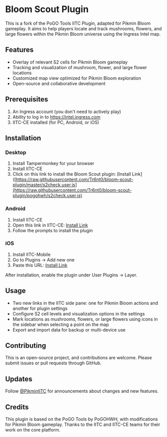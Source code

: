 # Bloom Scout Plugin

This is a fork of the PoGO Tools IITC Plugin, adapted for Pikmin Bloom gameplay. It aims to help players locate and track mushrooms, flowers, and large flowers within the Pikmin Bloom universe using the Ingress Intel map.

## Features

- Overlay of relevant S2 cells for Pikmin Bloom gameplay
- Tracking and visualization of mushroom, flower, and large flower locations
- Customized map view optimized for Pikmin Bloom exploration
- Open-source and collaborative development

## Prerequisites

1. An Ingress account (you don't need to actively play)
2. Ability to log in to https://intel.ingress.com
3. IITC-CE installed (for PC, Android, or iOS)

## Installation

### Desktop
1. Install Tampermonkey for your browser
2. Install IITC-CE
3. Click on this link to install the Bloom Scout plugin: [Install Link]([https://raw.githubusercontent.com/Tr6nt0/bloom-scout-plugin/master/s2check.user.js](https://raw.githubusercontent.com/Tr6nt0/bloom-scout-plugin/pogohwh/s2check.user.js)

### Android
1. Install IITC-CE
2. Open this link in IITC-CE: [Install Link](https://raw.githubusercontent.com/Tr6nt0/bloom-scout-plugin/pogohwh/s2check.user.js)
3. Follow the prompts to install the plugin

### iOS
1. Install IITC-Mobile
2. Go to Plugins -> Add new one
3. Paste this URL: [Install Link](https://raw.githubusercontent.com/Tr6nt0/bloom-scout-plugin/pogohwh/s2check.user.js)

After installation, enable the plugin under User Plugins -> Layer.

## Usage

- Two new links in the IITC side pane: one for Pikmin Bloom actions and another for plugin settings
- Configure S2 cell levels and visualization options in the settings
- Mark locations as mushrooms, flowers, or large flowers using icons in the sidebar when selecting a point on the map
- Export and import data for backup or multi-device use

## Contributing

This is an open-source project, and contributions are welcome. Please submit issues or pull requests through GitHub.

## Updates

Follow [@PikminIITC](https://twitter.com/PikminIITC) for announcements about changes and new features.

## Credits

This plugin is based on the PoGO Tools by PoGOHWH, with modifications for Pikmin Bloom gameplay. Thanks to the IITC and IITC-CE teams for their work on the core platform.
